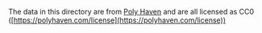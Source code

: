 The data in this directory are from [Poly Haven](https://polyhaven.com/) and are all licensed as CC0 ([https://polyhaven.com/license](https://polyhaven.com/license))